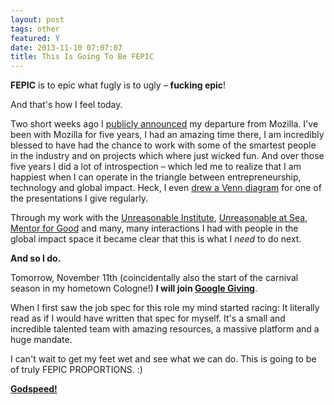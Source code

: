 ```yaml
---
layout: post
tags: other
featured: Y
date: 2013-11-10 07:07:07
title: This Is Going To Be FEPIC
---
```

**FEPIC** is to epic what fugly is to ugly – **fucking epic**!

And that's how I feel today.

Two short weeks ago I [publicly announced](http://blog.finette.com/2013/10/29/a-personal-update/) my departure from Mozilla. I've been with Mozilla for five years, I had an amazing time there, I am incredibly blessed to have had the chance to work with some of the smartest people in the industry and on projects which where just wicked fun. And over those five years I did a lot of introspection – which led me to realize that I am happiest when I can operate in the triangle between entrepreneurship, technology and global impact. Heck, I even [drew a Venn diagram](https://speakerdeck.com/pfinette/mozilla-for-entrepreneurs?slide=4) for one of the presentations I give regularly.

Through my work with the [Unreasonable Institute](http://unreasonableinstitute.org/), [Unreasonable at Sea](http://unreasonableatsea.com/), [Mentor for Good](http://mentorforgood.org/) and many, many interactions I had with people in the global impact space it became clear that this is what I _need_ to do next.

**And so I do.**

Tomorrow, November 11th (coincidentally also the start of the carnival season in my hometown Cologne!) **I will join [Google Giving](http://www.google.com/giving/)**.

When I first saw the job spec for this role my mind started racing: It literally read as if I would have written that spec for myself. It's a small and incredible talented team with amazing resources, a massive platform and a huge mandate.

I can't wait to get my feet wet and see what we can do. This is going to be of truly FEPIC PROPORTIONS. :)

**[Godspeed!](http://www.youtube.com/watch?v=5soUes2-LrU)**